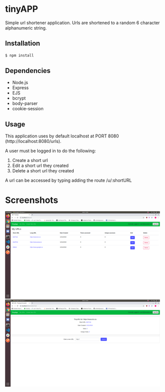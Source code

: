 # tinyAPP

Simple url shortener application. Urls are shortened to a random 6 character alphanumeric string.

## Installation

```sh
$ npm install
```
## Dependencies

- Node.js
- Express
- EJS
- bcrypt
- body-parser
- cookie-session

## Usage

This application uses by default localhost at PORT 8080 (http://localhost:8080/urls).

A user must be logged in to do the following:

1. Create a short url
2. Edit a short url they created
3. Delete a short url they created

A url can be accessed by typing adding the route /u/:shortURL

# Screenshots

!["Screenshot of URLs page"](https://github.com/Melonfruity/tinyapp/blob/master/docs/urls.png)
!["Screenshot of ShortURLs edit page"](https://github.com/Melonfruity/tinyapp/blob/master/docs/shortURLedit.png)